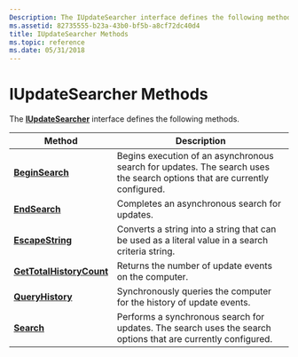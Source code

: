 ```yaml
---
Description: The IUpdateSearcher interface defines the following methods.
ms.assetid: 82735555-b23a-43b0-bf5b-a8cf72dc40d4
title: IUpdateSearcher Methods
ms.topic: reference
ms.date: 05/31/2018
---
```


# IUpdateSearcher Methods

The [**IUpdateSearcher**](/windows/desktop/api/Wuapi/nn-wuapi-iupdatesearcher) interface defines the following methods.



| Method                                                              | Description                                                                                                               |
|---------------------------------------------------------------------|---------------------------------------------------------------------------------------------------------------------------|
| [**BeginSearch**](/windows/desktop/api/Wuapi/nf-wuapi-iupdatesearcher-beginsearch)                   | Begins execution of an asynchronous search for updates. The search uses the search options that are currently configured. |
| [**EndSearch**](/windows/desktop/api/Wuapi/nf-wuapi-iupdatesearcher-endsearch)                       | Completes an asynchronous search for updates.                                                                             |
| [**EscapeString**](/windows/desktop/api/Wuapi/nf-wuapi-iupdatesearcher-escapestring)                 | Converts a string into a string that can be used as a literal value in a search criteria string.                          |
| [**GetTotalHistoryCount**](/windows/desktop/api/Wuapi/nf-wuapi-iupdatesearcher-gettotalhistorycount) | Returns the number of update events on the computer.                                                                      |
| [**QueryHistory**](/windows/desktop/api/Wuapi/nf-wuapi-iupdatesearcher-queryhistory)                | Synchronously queries the computer for the history of update events.                                                      |
| [**Search**](/windows/desktop/api/Wuapi/nf-wuapi-iupdatesearcher-search)                             | Performs a synchronous search for updates. The search uses the search options that are currently configured.              |



 

 

 




